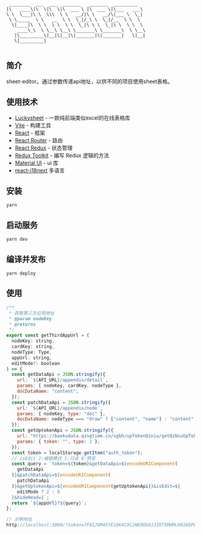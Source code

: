 ```
 ________  ___  ___  _______   _______  _________   
|\   ____\|\  \|\  \|\  ___ \ |\  ___ \|\___   ___\ 
\ \  \___|\ \  \\\  \ \   __/|\ \   __/\|___ \  \_| 
 \ \_____  \ \   __  \ \  \_|/_\ \  \_|/__  \ \  \  
  \|____|\  \ \  \ \  \ \  \_|\ \ \  \_|\ \  \ \  \ 
    ____\_\  \ \__\ \__\ \_______\ \_______\  \ \__\
   |\_________\|__|\|__|\|_______|\|_______|   \|__|
   \|_________|                                     
                                                    
```

## 简介

sheet-editor。通过参数传递api地址，以供不同的项目使用sheet表格。

## 使用技术
- [Luckysheet](https://mengshukeji.github.io/LuckysheetDocs/zh/) - 一款纯前端类似excel的在线表格库
- [Vite](https://www.vitejs.net/) - 构建工具
- [React](https://zh-hans.reactjs.org/) - 框架
- [React Router](https://reactrouter.com/docs/en/v6) - 路由
- [React Redux](https://react-redux.js.org/) - 状态管理
- [Redux Toolkit](https://redux-toolkit.js.org/) - 编写 Redux 逻辑的方法
- [Material UI](https://mui.com/zh/material-ui/getting-started/usage/) - ui 库
- [react-i18next](https://react.i18next.com) 多语言

## 安装

```
yarn
```

## 启动服务

```
yarn dev
```

## 编译并发布

```
yarn deploy
```

## 使用
```javascript
/**
 * 获取第三方应用地址
 * @param nodeKey
 * @returns
 */
export const getThirdAppUrl = (
  nodeKey: string,
  cardKey: string,
  nodeType: Type,
  appUrl: string,
  editMode?: boolean
) => {
  const getDataApi = JSON.stringify({
    url: `${API_URL}/appendix/detail`,
    params: { nodeKey, cardKey, nodeType },
    docDataName: "content",
  });
  const patchDataApi = JSON.stringify({
    url: `${API_URL}/appendix/node`,
    params: { nodeKey, type: "doc" },
    docDataName: nodeType === "draw" ? ["content", "name"] : "content",
  });
  const getUptokenApi = JSON.stringify({
    url: "https://baokudata.qingtime.cn/sgbh/upTokenQiniu/getQiNiuUpToken",
    params: { token: "", type: 2 },
  });
  const token = localStorage.getItem("auth_token");
  // isEdit 2:编辑模式 1:只读 0:预览
  const query = `token=${token}&getDataApi=${encodeURIComponent(
    getDataApi
  )}&patchDataApi=${encodeURIComponent(
    patchDataApi
  )}&getUptokenApi=${encodeURIComponent(getUptokenApi)}&isEdit=${
    editMode ? 2 : 0
  }&hideHead=1`;
  return `${appUrl}?${query}`;
};

// 示例地址
http://localhost:3000/?token=7F81JOM45YE1QK4C9C2WEOODXJJIRT5MHMLH926QPD7AWQMM&getDataApi=%7B%22url%22%3A%22https%3A%2F%2Fnotesfoxx.qingtime.cn%2Fappendix%2Fdetail%22%2C%22params%22%3A%7B%22nodeKey%22%3A%225B1EC046%22%2C%22cardKey%22%3A%221423264751%22%2C%22nodeType%22%3A%22sheet%22%7D%2C%22docDataName%22%3A%22content%22%7D&patchDataApi=%7B%22url%22%3A%22https%3A%2F%2Fnotesfoxx.qingtime.cn%2Fappendix%2Fnode%22%2C%22params%22%3A%7B%22nodeKey%22%3A%225B1EC046%22%2C%22type%22%3A%22doc%22%7D%2C%22docDataName%22%3A%22content%22%7D&getUptokenApi=%7B%22url%22%3A%22https%3A%2F%2Fbaokudata.qingtime.cn%2Fsgbh%2FupTokenQiniu%2FgetQiNiuUpToken%22%2C%22params%22%3A%7B%22token%22%3A%22%22%2C%22type%22%3A2%7D%7D&isEdit=2&hideHead=1
```
